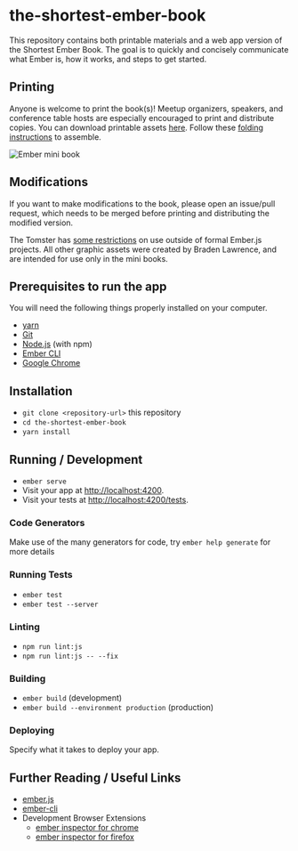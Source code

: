 # the-shortest-ember-book

This repository contains both printable materials
and a web app version of the Shortest Ember Book.
The goal is to quickly and concisely
communicate what Ember is, how it works, and steps to get started.

## Printing

Anyone is welcome to print the book(s)! Meetup organizers, speakers, and conference table hosts are especially encouraged to print and distribute copies. You can download printable assets [here](https://github.com/ember-learn/the-shortest-ember-book/tree/master/printable-materials). Follow these [folding instructions](https://github.com/ember-learn/the-shortest-ember-book/issues/7) to assemble.

![Ember mini book](https://user-images.githubusercontent.com/16627268/40524890-218de0b2-5fab-11e8-841c-34f127f684a0.jpg "Ember mini book")


## Modifications

If you want to make modifications to the book,
please open an issue/pull request, which needs to be merged before printing and distributing the modified version. 

The Tomster has [some restrictions](https://www.emberjs.com/tomster/faq/) on use outside of formal Ember.js projects. All other graphic assets were created by Braden Lawrence, and are intended for use only in the mini books.

## Prerequisites to run the app

You will need the following things properly installed on your computer.

* [yarn](https://yarnpkg.com/)
* [Git](https://git-scm.com/)
* [Node.js](https://nodejs.org/) (with npm)
* [Ember CLI](https://ember-cli.com/)
* [Google Chrome](https://google.com/chrome/)

## Installation

* `git clone <repository-url>` this repository
* `cd the-shortest-ember-book`
* `yarn install`

## Running / Development

* `ember serve`
* Visit your app at [http://localhost:4200](http://localhost:4200).
* Visit your tests at [http://localhost:4200/tests](http://localhost:4200/tests).

### Code Generators

Make use of the many generators for code, try `ember help generate` for more details

### Running Tests

* `ember test`
* `ember test --server`

### Linting

* `npm run lint:js`
* `npm run lint:js -- --fix`

### Building

* `ember build` (development)
* `ember build --environment production` (production)

### Deploying

Specify what it takes to deploy your app.

## Further Reading / Useful Links

* [ember.js](https://emberjs.com/)
* [ember-cli](https://ember-cli.com/)
* Development Browser Extensions
  * [ember inspector for chrome](https://chrome.google.com/webstore/detail/ember-inspector/bmdblncegkenkacieihfhpjfppoconhi)
  * [ember inspector for firefox](https://addons.mozilla.org/en-US/firefox/addon/ember-inspector/)
